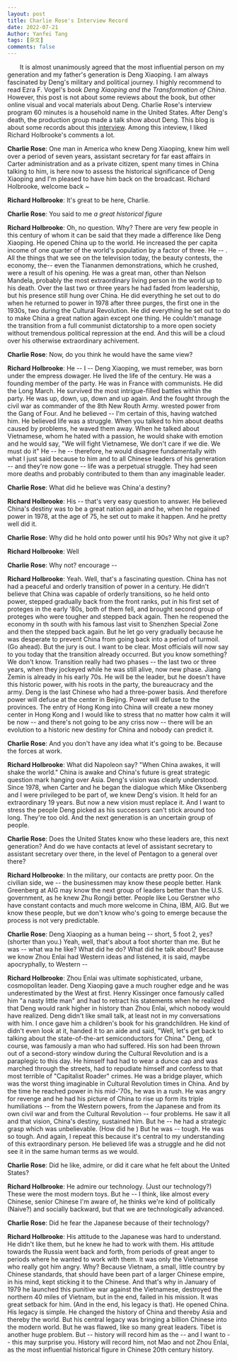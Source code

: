 ```yaml
---
layout: post
title: Charlie Rose's Interview Record
date: 2022-07-21
Author: Yanfei Tang
tags: [杂文]
comments: false
---
```


&emsp;&emsp;It is almost unanimously agreed that the most influential person on my generation and my father's generation is Deng Xiaoping. I am always fascinated by Deng's military and political journey. I highly  recommend  to read Ezra F. Vogel's book *Deng Xiaoping and the Transformation of China*. However, this post is not about some reviews about the book, but other online visual and vocal materials about Deng. Charlie Rose's interview program 60 minutes is a household name in the United States. After Deng's death, the production group made a talk show about Deng. This blog is about some records about this [interview](https://charlierose.com/videos/7351). Among this inteview, I liked Richard Holbrooke's comments a lot. 

<!-- more -->

**Charlie Rose**: One man in America who knew Deng Xiaoping, knew him well over a period of seven years, assistant secretary for far east affairs in Carter administration and as a private citizen, spent many times in China talking to him, is here now to assess the historical significance of Deng Xiaoping and I'm pleased to have him back on the broadcast. Richard Holbrooke, welcome back ~

**Richard Holbrooke**: It's great to be here, Charlie.

**Charlie Rose**: You said to me *a great historical figure* 

**Richard Holbrooke**: Oh, no question. Why? There are very few people in this century of whom it can be said that they made a difference like Deng Xiaoping. He opened China up to the world. He increased the per capita income of one quarter of the world's population by a factor of three. He -- . All the things that we see on the television today, the beauty contests, the economy, the-- even the Tiananmen demonstrations, which he crushed, were a result of his opening. He was a great man, other than Nelson Mandela, probably the most extraordinary living person in the world up to his death. Over the last two or three years he had faded from leadership, but his presence still hung over China. He did everything he set out to do when he returned to power in 1978 after three purges, the first one in the 1930s, two during the Cultural Revolution.  He did everything he set out to do to make China a great nation again except one thing. He couldn't manage the transition from a full communist dictatorship to a more open society without tremendous political repression at the end. And this will be a cloud over his otherwise extraordinary achivement. 

**Charlie Rose**: Now, do you think he would have the same view?

**Richard Holbrooke**: He -- I -- Deng Xiaoping, we must remeber,  was born under the empress dowager. He lived the life of the century. He was a founding member of the party. He was in France with communists. He did the Long March. He survived the most intrigue-filled battles within the party. He was up, down, up, down and up again. And the fought through the civil war as commander of the 8th New Routh Army. wrested power from the Gang of Four. And he believed -- I'm certain of this, having watched him. He believed life was a struggle. When you talked to him about deaths caused by problems, he waved them away. When he talked about Vietnamese, whom he hated with a passion, he would shake with emotion and he would say, "We will fight Vietnamese, We don't care if we die. We must do it" He -- he -- therefore, he would disagree fundamentally with what I just said because to him and to all Chinese leaders of his generation -- and they're now gone -- life was a perpetual struggle. They had seen more deaths and probably contributed to them than any imaginable leader.  

**Charlie Rose**: What did he believe was China'a destiny? 

**Richard Holbrooke**: His -- that's very easy question to answer. He believed China's destiny was to be a great nation again and he, when he regained power in 1978, at the age of 75, he set out to make it happen. And he pretty well did it. 

**Charlie Rose**: Why did he hold onto power until his 90s? Why not give it up? 

**Richard Holbrooke**: Well

**Charlie Rose**:  Why not? encourage -- 

**Richard Holbrooke**: Yeah. Well, that's a fascinating question. China has not had a peaceful and orderly transition of power in a century. He didn't believe that China was capable of orderly transitions, so he held onto power, stepped gradually back from the front ranks, put in his first set of proteges in the early '80s, both of them fell, and brought second group of proteges who were tougher and stepped back again. Then he reopened the economy in th south with his famous last visit to Shenzhen Special Zone and then the stepped back again. But he let go very gradually because he was desperate to prevent China from going back into a period of turmoil. (Go ahead). But the jury is out. I want to be clear. Most officials will now say to you today that the transition already occurred. But you know something? We don't know. Transition really had two phases -- the last two or three years, when they jockeyed while he was still alive, now new phase. Jiang Zemin is already in his early 70s. He will be the leader, but he doesn't have this historic power, with his roots in the party, the bureaucracy and the army. Deng is the last Chinese who had a three-power basis. And therefore power will defuse at the center in Beijing. Power will defuse to the provinces. The entry of Hong Kong into China will create a new money center in Hong Kong and I would like to stress that no matter how calm it will be now -- and there's not going to be any criss now -- there will be an evolution to a historic new destiny for China and nobody can predict it. 

**Charlie Rose**: And you don't have any idea what it's going to be. Because the forces at work. 

**Richard Holbrooke**: What did Napoleon say? "When China awakes, it will shake the world." China is awake and China's future is great strategic question mark hanging over Asia. Deng's vision was clearly understood. Since 1978, when Carter and he began the dialogue which Mike Oksenberg and I were privileged to be part of, we knew Deng's vision. It held for an extraordinary 19 years. But now a new vision must replace it. And I want to stress the people Deng picked as his successors can't stick around too long. They're too old. And the next generation is an uncertain group of people. 

**Charlie Rose**: Does the United States know who these leaders are, this next generation? And do we have contacts at level of assistant secretary to assistant secretary over there, in the level of Pentagon to a general over there?

**Richard Holbrooke**: In the military, our contacts are pretty poor. On the civilian side, we -- the businessmen may know these people better. Hank Greenberg at AIG may know the next group of leaders better than the U.S. government, as he knew Zhu Rongji better. People like Lou Gerstner who have constant contacts and much more welcome in China, IBM, AIG. But we know these people, but we don't know who's going to emerge because the process is not very predictable. 

**Charlie Rose**: Deng Xiaoping as a human being -- short, 5 foot 2, yes? (shorter than you.) Yeah, well, that's about a foot shorter than me. But he was -- what wa he like? What did he do? What did he talk about? Because we know Zhou Enlai had Western ideas and listened, it is said, maybe apocryphally, to Western --

**Richard Holbrooke**: Zhou Enlai was ultimate sophisticated, urbane, cosmopolitan leader. Deng Xiaoping gave a much rougher edge and he was underestimated by the West at first. Henry Kissinger once famously called him "a nasty little man" and had to retract his statements when he realized that Deng would rank higher in history than Zhou Enlai, which nobody would have realized. Deng didn't like small talk, at least not in my conversations with him. I once gave him a children's book for his grandchildren. He kind of didn't even look at it, handed it to an aide and said, "Well, let's get back to talking about the state-of-the-art semiconductors for China." Deng, of course, was famously a man who had suffered. His son had been thrown out of a second-story window during the Cultural Revolution and is a paraplegic to this day. He himself had had to wear a dunce cap and was marched through the streets, had to repudiate himself and confess to that most terrible of "Capitalist Roader" crimes. He was a bridge player, which was the worst thing imaginable in Cultural Revolution times in China. And by the time he reached power in his mid-'70s, he was in a rush. He was angry for revenge and he had his picture of China to rise up form its triple humiliations -- from the Western powers, from the Japanese and from its own civil war and from the Cultural Revolution -- four problems. He saw it all and that vision, China's destiny, sustained him. But he -- he had a strategic grasp which was unbelievable. (How did he ) But he was --  tough. He was so tough. And again, I repeat this because it's central to my understanding of this extraordinary person. He believed life was a struggle and he did not see it in the same human terms as we would. 

**Charlie Rose**: Did he like, admire, or did it care what he felt about the United States? 

**Richard Holbrooke**: He admire our technology. (Just our technology?) These were the most modern toys. But he -- I think, like almost every Chinese, senior Chinese I'm aware of, he thinks we're kind of politically (Naive?) and socially backward, but that we are technologically advanced. 

**Charlie Rose**: Did he fear the Japanese because of their technology?

**Richard Holbrooke**: His attitude to the Japanese was hard to understand. He didn't like them, but he knew he had to work with them. His attitude towards the Russia went back and forth, from periods of great anger to periods where he wanted to work with them. It was only the Vietnamese who really got him angry. Why? Because Vietnam, a small, little country by Chinese standards, that should have been part of a larger Chinese empire, in his mind, kept sticking it to the Chinese. And that's why in January of 1979 he launched this punitive war against the Vietnamese, destroyed the northern 40 miles of Vietnam, but in the end, failed in his mission. It was great setback for him. (And in the end, his legacy is that). He opened China. His legacy is simple. He changed the history of China and thereby Asia and thereby the world. But his central legacy was bringing a billion Chinese into the modern world. But he was flawed, like so many great leaders. Tibet is another huge problem. But -- history will record him as the -- and I want to -- this may surprise you. History will record him, not Mao and not Zhou Enlai, as the most influential historical figure in Chinese 20th century history.  








